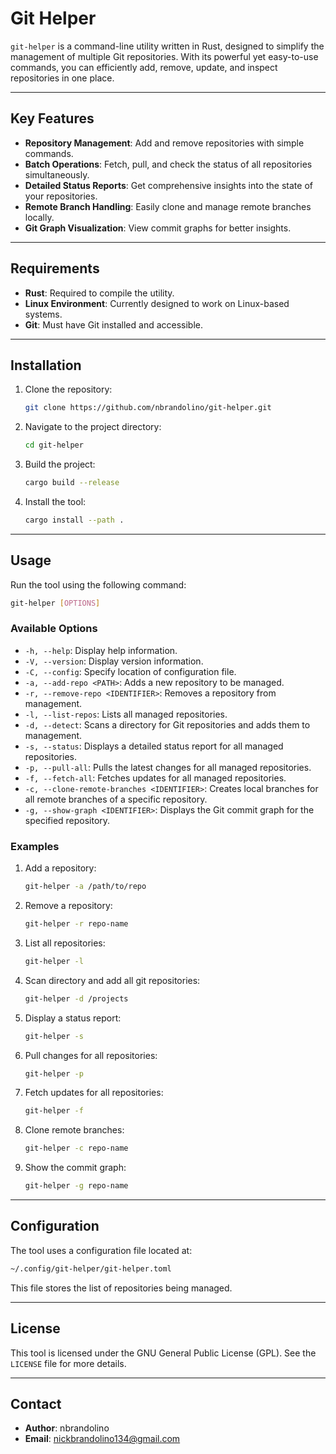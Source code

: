 # Git Helper

`git-helper` is a command-line utility written in Rust, designed to simplify the management of multiple Git repositories. With its powerful yet easy-to-use commands, you can efficiently add, remove, update, and inspect repositories in one place.

---

## Key Features

- **Repository Management**: Add and remove repositories with simple commands.
- **Batch Operations**: Fetch, pull, and check the status of all repositories simultaneously.
- **Detailed Status Reports**: Get comprehensive insights into the state of your repositories.
- **Remote Branch Handling**: Easily clone and manage remote branches locally.
- **Git Graph Visualization**: View commit graphs for better insights.

---

## Requirements

- **Rust**: Required to compile the utility.
- **Linux Environment**: Currently designed to work on Linux-based systems.
- **Git**: Must have Git installed and accessible.

---

## Installation

1. Clone the repository:
   ```bash
   git clone https://github.com/nbrandolino/git-helper.git
   ```
2. Navigate to the project directory:
   ```bash
   cd git-helper
   ```
3. Build the project:
   ```bash
   cargo build --release
   ```
4. Install the tool:
   ```bash
   cargo install --path .
   ```

---

## Usage

Run the tool using the following command:
```bash
git-helper [OPTIONS]
```

### Available Options

- `-h, --help`: Display help information.
- `-V, --version`: Display version information.
- `-C, --config`: Specify location of configuration file.
- `-a, --add-repo <PATH>`: Adds a new repository to be managed.
- `-r, --remove-repo <IDENTIFIER>`: Removes a repository from management.
- `-l, --list-repos`: Lists all managed repositories.
- `-d, --detect`: Scans a directory for Git repositories and adds them to management.
- `-s, --status`: Displays a detailed status report for all managed repositories.
- `-p, --pull-all`: Pulls the latest changes for all managed repositories.
- `-f, --fetch-all`: Fetches updates for all managed repositories.
- `-c, --clone-remote-branches <IDENTIFIER>`: Creates local branches for all remote branches of a specific repository.
- `-g, --show-graph <IDENTIFIER>`: Displays the Git commit graph for the specified repository.

### Examples

1. Add a repository:
   ```bash
   git-helper -a /path/to/repo
   ```

2. Remove a repository:
   ```bash
   git-helper -r repo-name
   ```

3. List all repositories:
   ```bash
   git-helper -l
   ```

4. Scan directory and add all git repositories:
   ```bash
   git-helper -d /projects
   ```

5. Display a status report:
   ```bash
   git-helper -s
   ```

6. Pull changes for all repositories:
   ```bash
   git-helper -p
   ```

7. Fetch updates for all repositories:
   ```bash
   git-helper -f
   ```

7. Clone remote branches:
   ```bash
   git-helper -c repo-name
   ```

8. Show the commit graph:
   ```bash
   git-helper -g repo-name
   ```

---

## Configuration

The tool uses a configuration file located at:
```bash
~/.config/git-helper/git-helper.toml
```
This file stores the list of repositories being managed.

---



## License

This tool is licensed under the GNU General Public License (GPL). See the `LICENSE` file for more details.

---

## Contact

- **Author**: nbrandolino  
- **Email**: [nickbrandolino134@gmail.com](mailto:nickbrandolino134@gmail.com)
